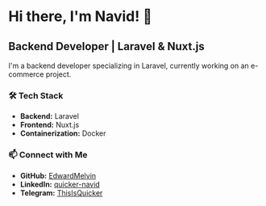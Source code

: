 # Hi there, I'm Navid! 👋

## Backend Developer | Laravel & Nuxt.js

I'm a backend developer specializing in Laravel, currently working on an e-commerce project.

### 🛠️ Tech Stack

- **Backend:** Laravel  
- **Frontend:** Nuxt.js  
- **Containerization:** Docker

### 📫 Connect with Me

- **GitHub:** [EdwardMelvin](https://github.com/NavidEvx)  
- **LinkedIn:** [quicker-navid](https://www.linkedin.com/in/quicker-navid/)  
- **Telegram:** [ThisIsQuicker](https://t.me/ThisIsQuicker)  
